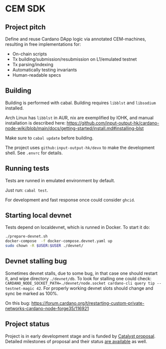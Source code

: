 # CEM SDK

## Project pitch

Define and reuse Cardano DApp logic via annotated CEM-machines, resulting in free implementations for:

* On-chain scripts
* Tx building/submission/resubmission on L1/emulated testnet
* Tx parsing/indexing
* Automatically testing invariants
* Human-readable specs

## Building

Building is performed with cabal.
Building requires `libblst` and `libsodium` installed.

Arch Linux has `libblst` in AUR, nix are exemplified by IOHK,
and manual installation is described here:
https://github.com/input-output-hk/cardano-node-wiki/blob/main/docs/getting-started/install.md#installing-blst

Make sure to `cabal update` before building.

The project uses `github:input-output-hk/devx` to make the development shell. See `.envrc` for details.

## Running tests

Tests are runned in emulated environment by default.

Just run: `cabal test`.

For development and fast response once could consider `ghcid`.

## Starting local devnet

Tests depend on localdevnet, which is runned in Docker.
To start it do:

```bash
./prepare-devnet.sh
docker-compose  -f docker-compose.devnet.yaml up
sudo chown -R $USER:$USER ./devnet/
```

## Devnet stalling bug

Sometimes devnet stalls, due to some bug, in that case one should restart it,
and wipe directory `./devnet/db`. To look for stalling one could check:
`CARDANO_NODE_SOCKET_PATH=./devnet/node.socket cardano-cli query tip --testnet-magic 42`. For properly working devnet slots should change
and sync be marked as 100%.

On this bug:
https://forum.cardano.org/t/restarting-custom-private-networks-cardano-node-forge35/116921

## Project status

Project is in early development stage and is funded by
[Catalyst proposal](https://projectcatalyst.io/funds/10/f10-development-and-infrastructure/mlabs-cemscript-sdk-get-your-dapp-implementation-from-annotated-on-chain-logic-state-machine).
Detailed milestones of proposal and their status [are available](https://milestones.projectcatalyst.io/projects/1000118) as well.
